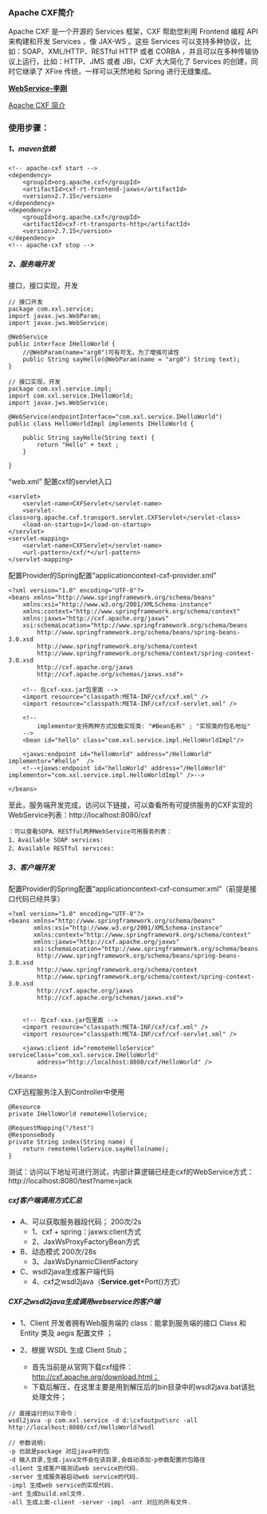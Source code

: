 ### Apache CXF简介
Apache CXF 是一个开源的 Services 框架，CXF 帮助您利用 Frontend 编程 API 来构建和开发 Services ，像 JAX-WS 。这些 Services 可以支持多种协议，比如：SOAP、XML/HTTP、RESTful HTTP 或者 CORBA ，并且可以在多种传输协议上运行，比如：HTTP、JMS 或者 JBI，CXF 大大简化了 Services 的创建，同时它继承了 XFire 传统，一样可以天然地和 Spring 进行无缝集成。

**[WebService-李刚](http://www.ibeifeng.com/down.php?id=36799)**

[Apache CXF 简介](http://www.ibm.com/developerworks/cn/education/java/j-cxf/)

### 使用步骤：
##### 1、maven依赖
```
<!-- apache-cxf start -->
<dependency>
	<groupId>org.apache.cxf</groupId>
	<artifactId>cxf-rt-frontend-jaxws</artifactId>
	<version>2.7.15</version>
</dependency>
<dependency>
	<groupId>org.apache.cxf</groupId>
	<artifactId>cxf-rt-transports-http</artifactId>
	<version>2.7.15</version>
</dependency>
<!-- apache-cxf stop -->
```

##### 2、服务端开发

接口，接口实现，开发
```
// 接口开发
package com.xxl.service;
import javax.jws.WebParam;
import javax.jws.WebService;

@WebService
public interface IHelloWorld {
    //@WebParam(name="arg0")可有可无，为了增强可读性
    public String sayHello(@WebParam(name = "arg0") String text);
}  

// 接口实现，开发
package com.xxl.service.impl;
import com.xxl.service.IHelloWorld;
import javax.jws.WebService;
  
@WebService(endpointInterface="com.xxl.service.IHelloWorld")
public class HelloWorldImpl implements IHelloWorld {

    public String sayHello(String text) {     
        return "Hello" + text ;  
    }

}  
```

“web.xml” 配置cxf的servlet入口
```
<servlet>
	<servlet-name>CXFServlet</servlet-name>
	<servlet-class>org.apache.cxf.transport.servlet.CXFServlet</servlet-class>
	<load-on-startup>1</load-on-startup>
</servlet>
<servlet-mapping>
	<servlet-name>CXFServlet</servlet-name>
	<url-pattern>/cxf/*</url-pattern>
</servlet-mapping>
```

配置Provider的Spring配置“applicationcontext-cxf-provider.xml”
```
<?xml version="1.0" encoding="UTF-8"?>
<beans xmlns="http://www.springframework.org/schema/beans"
	xmlns:xsi="http://www.w3.org/2001/XMLSchema-instance"
	xmlns:context="http://www.springframework.org/schema/context"
	xmlns:jaxws="http://cxf.apache.org/jaxws"
	xsi:schemaLocation="http://www.springframework.org/schema/beans
		http://www.springframework.org/schema/beans/spring-beans-3.0.xsd
		http://www.springframework.org/schema/context
		http://www.springframework.org/schema/context/spring-context-3.0.xsd
		http://cxf.apache.org/jaxws
		http://cxf.apache.org/schemas/jaxws.xsd">

	<!-- 在cxf-xxx.jar包里面 -->
	<import resource="classpath:META-INF/cxf/cxf.xml" />
	<import resource="classpath:META-INF/cxf/cxf-servlet.xml" />

	<!--
		implementor支持两种方式加载实现类: "#Bean名称" ; "实现类的包名地址"
	-->
	<bean id="hello" class="com.xxl.service.impl.HelloWorldImpl"/>

	<jaxws:endpoint id="helloWorld" address="/HelloWorld" implementor="#hello"  />
	<!--<jaxws:endpoint id="helloWorld" address="/HelloWorld" implementor="com.xxl.service.impl.HelloWorldImpl" />-->

</beans>
```

至此，服务端开发完成，访问以下链接，可以查看所有可提供服务的CXF实现的WebService列表：http://localhost:8080/cxf

    ：可以查看SOPA、RESTful两种WebService可用服务列表：
    1、Available SOAP services:
    2、Available RESTful services:

##### 3、客户端开发

配置Provider的Spring配置“applicationcontext-cxf-consumer.xml”（前提是接口代码已经共享）
```
<?xml version="1.0" encoding="UTF-8"?>
<beans xmlns="http://www.springframework.org/schema/beans"
	   xmlns:xsi="http://www.w3.org/2001/XMLSchema-instance"
	   xmlns:context="http://www.springframework.org/schema/context"
	   xmlns:jaxws="http://cxf.apache.org/jaxws"
	   xsi:schemaLocation="http://www.springframework.org/schema/beans
		http://www.springframework.org/schema/beans/spring-beans-3.0.xsd
		http://www.springframework.org/schema/context
		http://www.springframework.org/schema/context/spring-context-3.0.xsd
		http://cxf.apache.org/jaxws
		http://cxf.apache.org/schemas/jaxws.xsd">


	<!-- 在cxf-xxx.jar包里面 -->
	<import resource="classpath:META-INF/cxf/cxf.xml" />
	<import resource="classpath:META-INF/cxf/cxf-servlet.xml" />

	<jaxws:client id="remoteHelloService" serviceClass="com.xxl.service.IHelloWorld"
		address="http://localhost:8080/cxf/HelloWorld" />

</beans>
```

CXF远程服务注入到Controller中使用
```
@Resource
private IHelloWorld remoteHelloService;

@RequestMapping("/test")
@ResponseBody
private String index(String name) {
	return remoteHelloService.sayHello(name);
}
```

测试：访问以下地址可进行测试，内部计算逻辑已经走cxf的WebService方式：http://localhost:8080/test?name=jack

##### cxf客户端调用方式汇总
- A、可以获取服务器段代码； 200次/2s
    - 1、cxf + spring：jaxws:client方式
    - 2、JaxWsProxyFactoryBean方式
- B、动态模式 200次/28s
    - 3、JaxWsDynamicClientFactory
- C、wsdl2java生成客户端代码
    - 4、cxf之wsdl2java（**Service.get***Port()方式）

##### CXF之wsdl2java生成调用webservice的客户端
- 1、Client 开发者拥有Web服务端的 class：能拿到服务端的接口 Class 和 Entity 类及 aegis 配置文件 ；

- 2、根据 WSDL 生成 Client Stub；
    - 首先当前是从官网下载cxf组件：http://cxf.apache.org/download.html；
    - 下载后解压，在这里主要是用到解压后的bin目录中的wsdl2java.bat该批处理文件；

```
// 直接运行的以下命令：
wsdl2java -p com.xxl.service -d d:\cxfoutput\src -all http://localhost:8080/cxf/HelloWorld?wsdl

// 参数说明:
-p 也就是package 对应java中的包
-d 输入目录,生成.java文件会在该目录,会自动添加-p参数配置的包路径
-client 生成客户端测试web service的代码.
-server 生成服务器启动web service的代码.
-impl 生成web service的实现代码.
-ant 生成build.xml文件.
-all 生成上面-client -server -impl -ant 对应的所有文件.
```
